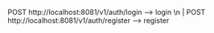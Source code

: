 POST  http://localhost:8081/v1/auth/login  --> login \n
| POST  http://localhost:8081/v1/auth/register  --> register
